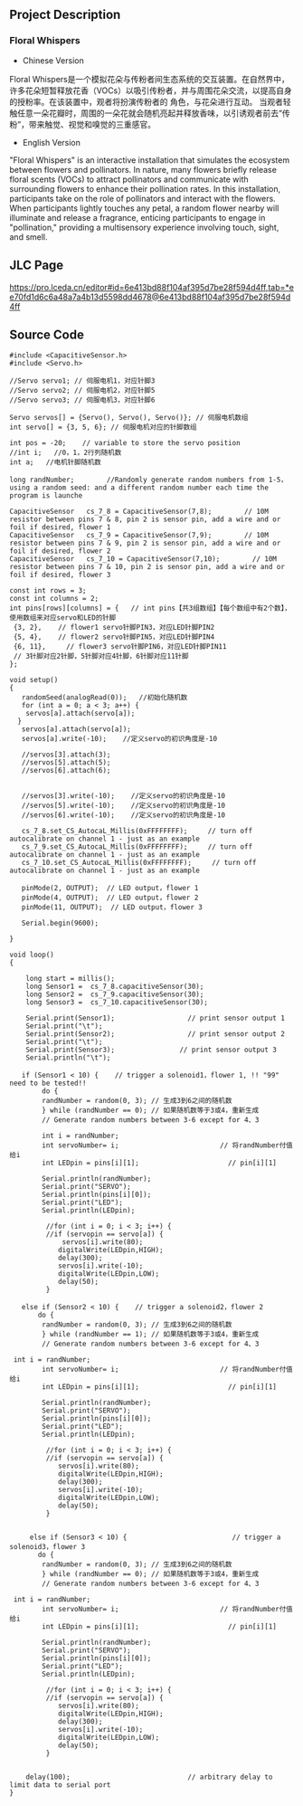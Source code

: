 ## Project Description
### Floral Whispers
- Chinese Version
  
Floral Whispers是一个模拟花朵与传粉者间生态系统的交互装置。在自然界中，许多花朵短暂释放花香（VOCs）以吸引传粉者，并与周围花朵交流，以提高自身的授粉率。在该装置中，观者将扮演传粉者的   角色，与花朵进行互动。 当观者轻触任意一朵花瓣时，周围的一朵花就会随机亮起并释放香味，以引诱观者前去“传粉”，带来触觉、视觉和嗅觉的三重感官。

- English Version

"Floral Whispers" is an interactive installation that simulates the ecosystem between flowers and pollinators. In nature, many flowers briefly release    floral scents (VOCs) to attract pollinators and communicate with surrounding flowers to enhance their pollination rates. In this installation,         participants take on the role of pollinators and interact with the flowers. When participants lightly touches any petal, a random flower nearby will illuminate and release a fragrance, enticing participants to engage in "pollination," providing a multisensory experience involving touch, sight, and smell.


## JLC Page 
https://pro.lceda.cn/editor#id=6e413bd88f104af395d7be28f594d4ff,tab=*ee70fd1d6c6a48a7a4b13d5598dd4678@6e413bd88f104af395d7be28f594d4ff


## Source Code
```
#include <CapacitiveSensor.h>
#include <Servo.h>

//Servo servo1; // 伺服电机1，对应针脚3
//Servo servo2; // 伺服电机2，对应针脚5
//Servo servo3; // 伺服电机3，对应针脚6

Servo servos[] = {Servo(), Servo(), Servo()}; // 伺服电机数组
int servo[] = {3, 5, 6}; // 伺服电机对应的针脚数组

int pos = -20;    // variable to store the servo position
//int i;   //0，1，2行列随机数
int a;   //电机针脚随机数

long randNumber;        //Randomly generate random numbers from 1-5，using a random seed: and a different random number each time the program is launche

CapacitiveSensor   cs_7_8 = CapacitiveSensor(7,8);        // 10M resistor between pins 7 & 8, pin 2 is sensor pin, add a wire and or foil if desired, flower 1
CapacitiveSensor   cs_7_9 = CapacitiveSensor(7,9);        // 10M resistor between pins 7 & 9, pin 2 is sensor pin, add a wire and or foil if desired, flower 2
CapacitiveSensor   cs_7_10 = CapacitiveSensor(7,10);        // 10M resistor between pins 7 & 10, pin 2 is sensor pin, add a wire and or foil if desired, flower 3

const int rows = 3;
const int columns = 2;
int pins[rows][columns] = {   // int pins【共3组数组】【每个数组中有2个数】，使用数组来对应servo和LED的针脚
 {3, 2},    // flower1 servo针脚PIN3，对应LED针脚PIN2
 {5, 4},    // flower2 servo针脚PIN5，对应LED针脚PIN4
 {6, 11},     // flower3 servo针脚PIN6，对应LED针脚PIN11
 // 3针脚对应2针脚，5针脚对应4针脚，6针脚对应11针脚
};

void setup()                    
{
   randomSeed(analogRead(0));   //初始化随机数
   for (int a = 0; a < 3; a++) {
    servos[a].attach(servo[a]);
  }
   servos[a].attach(servo[a]);
   servos[a].write(-10);    //定义servo的初识角度是-10

   //servos[3].attach(3);
   //servos[5].attach(5);
   //servos[6].attach(6);
    

   //servos[3].write(-10);    //定义servo的初识角度是-10
   //servos[5].write(-10);    //定义servo的初识角度是-10
   //servos[6].write(-10);    //定义servo的初识角度是-10

   cs_7_8.set_CS_AutocaL_Millis(0xFFFFFFFF);     // turn off autocalibrate on channel 1 - just as an example
   cs_7_9.set_CS_AutocaL_Millis(0xFFFFFFFF);     // turn off autocalibrate on channel 1 - just as an example
   cs_7_10.set_CS_AutocaL_Millis(0xFFFFFFFF);     // turn off autocalibrate on channel 1 - just as an example

   pinMode(2, OUTPUT);  // LED output，flower 1
   pinMode(4, OUTPUT);  // LED output，flower 2
   pinMode(11, OUTPUT);  // LED output，flower 3

   Serial.begin(9600);

}

void loop()                    
{

    long start = millis();
    long Sensor1 =  cs_7_8.capacitiveSensor(30);
    long Sensor2 =  cs_7_9.capacitiveSensor(30);
    long Sensor3 =  cs_7_10.capacitiveSensor(30);

    Serial.print(Sensor1);                  // print sensor output 1
    Serial.print("\t");
    Serial.print(Sensor2);                  // print sensor output 2
    Serial.print("\t");
    Serial.print(Sensor3);                // print sensor output 3
    Serial.println("\t");

   if (Sensor1 < 10) {    // trigger a solenoid1，flower 1, !! "99" need to be tested!!
        do {
        randNumber = random(0, 3); // 生成3到6之间的随机数
        } while (randNumber == 0); // 如果随机数等于3或4，重新生成
        // Generate random numbers between 3-6 except for 4、3

        int i = randNumber;  
        int servoNumber= i;                         // 将randNumber付值给i
        int LEDpin = pins[i][1];                      // pin[i][1]
        
        Serial.println(randNumber);
        Serial.print("SERVO");
        Serial.println(pins[i][0]);
        Serial.print("LED");
        Serial.println(LEDpin);

         //for (int i = 0; i < 3; i++) {
         //if (servopin == servo[a]) {
             servos[i].write(80);
            digitalWrite(LEDpin,HIGH);
            delay(300);                             
            servos[i].write(-10);
            digitalWrite(LEDpin,LOW);    
            delay(50);  
         }

   else if (Sensor2 < 10) {    // trigger a solenoid2，flower 2
       do {
        randNumber = random(0, 3); // 生成3到6之间的随机数
        } while (randNumber == 1); // 如果随机数等于3或4，重新生成
        // Generate random numbers between 3-6 except for 4、3

 int i = randNumber;  
        int servoNumber= i;                         // 将randNumber付值给i
        int LEDpin = pins[i][1];                      // pin[i][1]
        
        Serial.println(randNumber);
        Serial.print("SERVO");
        Serial.println(pins[i][0]);
        Serial.print("LED");
        Serial.println(LEDpin);

         //for (int i = 0; i < 3; i++) {
         //if (servopin == servo[a]) {
            servos[i].write(80);
            digitalWrite(LEDpin,HIGH);
            delay(300);                             
            servos[i].write(-10);
            digitalWrite(LEDpin,LOW);    
            delay(50);  
         }
    
    
     else if (Sensor3 < 10) {                          // trigger a solenoid3，flower 3
       do {
        randNumber = random(0, 3); // 生成3到6之间的随机数
        } while (randNumber == 0); // 如果随机数等于3或4，重新生成
        // Generate random numbers between 3-6 except for 4、3

 int i = randNumber;  
        int servoNumber= i;                         // 将randNumber付值给i
        int LEDpin = pins[i][1];                      // pin[i][1]
        
        Serial.println(randNumber);
        Serial.print("SERVO");
        Serial.println(pins[i][0]);
        Serial.print("LED");
        Serial.println(LEDpin);

         //for (int i = 0; i < 3; i++) {
         //if (servopin == servo[a]) {
            servos[i].write(80);
            digitalWrite(LEDpin,HIGH);
            delay(300);                             
            servos[i].write(-10);
            digitalWrite(LEDpin,LOW);    
            delay(50);  
         }
    
    
    delay(100);                             // arbitrary delay to limit data to serial port 
}
```
